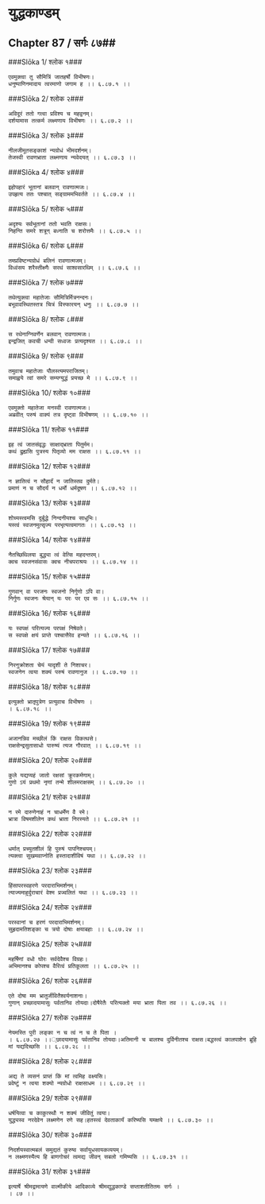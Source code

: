 युद्धकाण्डम्
===============================


## Chapter 87  / सर्गः ८७##


###Slōka 1/ श्लोक १###


    एवमुक्त्वा तु सौमित्रिं जातहर्षो विभीषणः।
    धनुष्पाणिनमादाय त्वरमाणो जगाम ह ।। ६.८७.१ ।।


###Slōka 2/ श्लोक २###


    अविदूरं ततो गत्वा प्रविश्य च महद्वनम्।
    दर्शयामास तत्कर्म लक्ष्मणाय विभीषणः ।। ६.८७.२ ।।


###Slōka 3/ श्लोक ३###


    नीलजीमूतसङ्काशं न्यग्रोधं भीमदर्शनम्।
    तेजस्वी रावणभ्राता लक्ष्मणाय न्यवेदयत् ।। ६.८७.३ ।।


###Slōka 4/ श्लोक ४###


    इहोपहारं भूतानां बलवान् रावणात्मजः।
    उपहृत्य ततः पश्चात् सङ्ग्राममभिवर्तते ।। ६.८७.४ ।।


###Slōka 5/ श्लोक ५###


    अदृश्यः सर्वभूतानां ततो भवति राक्षसः।
    निहन्ति समरे शत्रून् बध्नाति च शरोत्तमैः ।। ६.८७.५ ।।


###Slōka 6/ श्लोक ६###


    तमप्रविष्टन्यग्रोधं बलिनं रावणात्मजम्।
    विध्वंसय शरैस्तीक्ष्णैः सरथं साश्वसारथिम् ।। ६.८७.६ ।।


###Slōka 7/ श्लोक ७###


    तथेत्युक्त्वा महातेजाः सौमित्रिर्मित्रनन्दनः।
    बभूवावस्थितस्तत्र चित्रं विस्फारयन् धनुः ।। ६.८७.७ ।।


###Slōka 8/ श्लोक ८###


    स रथेनाग्निवर्णेन बलवान् रावणात्मजः।
    इन्द्रजित् कवची धन्वी सध्वजः प्रत्यदृश्यत ।। ६.८७.८ ।।


###Slōka 9/ श्लोक ९###


    तमुवाच महातेजाः पौलस्त्यमपराजितम्।
    समाह्वये त्वां समरे सम्यग्युद्धं प्रयच्छ मे ।। ६.८७.९ ।।


###Slōka 10/ श्लोक १०###


    एवमुक्तो महातेजा मनस्वी रावणात्मजः।
    अब्रवीत् परुषं वाक्यं तत्र दृष्ट्वा विभीषणम् ।। ६.८७.१० ।।


###Slōka 11/ श्लोक ११###


    इह त्वं जातसंवृद्धः साक्षाद्भ्राता पितुर्मम।
    कथं द्रुह्यसि पुत्रस्य पितृव्यो मम राक्षस ।। ६.८७.११ ।।


###Slōka 12/ श्लोक १२###


    न ज्ञातित्वं न सौहार्दं न जातिस्तव दुर्मते।
    प्रमाणं न च सौदर्यं न धर्मो धर्मदूषण ।। ६.८७.१२ ।।


###Slōka 13/ श्लोक १३###


    शोच्यस्त्वमसि दुर्बुद्धे निन्दनीयश्च साधुभिः।
    यस्त्वं स्वजनमुत्सृज्य परभृत्यत्वमागतः ।। ६.८७.१३ ।।


###Slōka 14/ श्लोक १४###


    नैतच्छिथिलया बुद्ध्या त्वं वेत्सि महदन्तरम्।
    क्वच स्वजनसंवासः क्वच नीचपराश्रयः ।। ६.८७.१४ ।।


###Slōka 15/ श्लोक १५###


    गुणवान् वा परजनः स्वजनो निर्गुणो ऽपि वा।
    निर्गुणः स्वजनः श्रेयान् यः परः पर एव सः ।। ६.८७.१५ ।।


###Slōka 16/ श्लोक १६###


    यः स्वपक्षं परित्यज्य परपक्षं निषेवते।
    स स्वपक्षे क्षयं प्राप्ते पश्चात्तैरेव हन्यते ।। ६.८७.१६ ।।


###Slōka 17/ श्लोक १७###


    निरनुक्रोशता चेयं यादृशी ते निशाचर।
    स्वजनेन त्वया शक्यं परुषं रावणानुज ।। ६.८७.१७ ।।


###Slōka 18/ श्लोक १८###


    इत्युक्तो भ्रातृपुत्रेण प्रत्युवाच विभीषणः ।
    । ६.८७.१८ ।।


###Slōka 19/ श्लोक १९###


    अजानन्निव मच्छीलं किं राक्षस विकत्थसे।
    राक्षसेन्द्रसुतासाधो पारुष्यं त्यज गौरवात् ।। ६.८७.१९ ।।


###Slōka 20/ श्लोक २०###


    कुले यद्यप्यहं जातो रक्षसां क्रूरकर्मणाम्।
    गुणो ऽयं प्रथमो नृणां तन्मे शीलमराक्षसम् ।। ६.८७.२० ।।


###Slōka 21/ श्लोक २१###


    न रमे दारुणेनाहं न चाधर्मेण वै रमे।
    भ्रात्रा विषमशीलेन कथं भ्राता निरस्यते ।। ६.८७.२१ ।।


###Slōka 22/ श्लोक २२###


    धर्मात् प्रच्युतशीलं हि पुरुषं पापनिश्चयम्।
    त्यक्त्वा सुखमवाप्नोति हस्तादाशीविषं यथा ।। ६.८७.२२ ।।


###Slōka 23/ श्लोक २३###


    हिंसापरस्वहरणे परदाराभिमर्शनम्।
    त्याज्यमाहुर्दुराचारं वेश्म प्रज्वलितं यथा ।। ६.८७.२३ ।।


###Slōka 24/ श्लोक २४###


    परस्वानां च हरणं परदाराभिमर्शनम्।
    सुहृदामतिशङ्का च त्रयो दोषाः क्षयाबहाः ।। ६.८७.२४ ।।


###Slōka 25/ श्लोक २५###


    महर्षिणां वधो घोरः सर्वदेवैश्च विग्रहः।
    अभिमानश्च कोपश्च वैरित्वं प्रतिकूलता ।। ६.८७.२५ ।।


###Slōka 26/ श्लोक २६###


    एते दोषा मम भ्रातुर्जीवितैश्वर्यनाशनाः।
    गुणान् प्रच्छादयामासुः पर्वतानिव तोयदाः।दोषैरेतैः परित्यक्तो मया भ्राता पिता तव ।। ६.८७.२६ ।।


###Slōka 27/ श्लोक २७###


    नेयमस्ति पुरी लङ्का न च त्वं न च ते पिता ।
    । ६.८७.२७ ।।्छादयामासुः पर्वतानिव तोयदाः।अतिमानी च बालश्च दुर्विनीतश्च राक्षस।बद्धस्त्वं कालपाशेन ब्रूहि मां यद्यदिच्छसि ।। ६.८७.२८ ।।


###Slōka 28/ श्लोक २८###


    अद्य ते व्यसनं प्राप्तं किं मां त्वमिह वक्ष्यसि।
    प्रवेष्टुं न त्वया शक्यो न्यग्रोधो राक्षसाधम ।। ६.८७.२९ ।।


###Slōka 29/ श्लोक २९###


    धर्षयित्वा च काकुत्स्थौ न शक्यं जीवितुं त्वया।
    युद्ध्यस्व नरदेवेन लक्ष्मणेन रणे सह।हतस्त्वं देवताकार्यं करिष्यसि यमक्षये ।। ६.८७.३० ।।


###Slōka 30/ श्लोक ३०###


    निदर्शयस्वात्मबलं समुद्यतं कुरुष्व सर्वायुधसायकव्ययम्।
    न लक्ष्मणस्यैत्य हि बाणगोचरं त्वमद्य जीवन् सबलो गमिष्यसि ।। ६.८७.३१ ।।


###Slōka 31/ श्लोक ३१###


    इत्यार्षे श्रीमद्रामायणे वाल्मीकीये आदिकाव्ये श्रीमद्युद्धकाण्डे सप्ताशतीतितमः सर्गः ।
    । ८७ ।।


